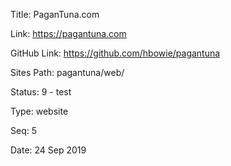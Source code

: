 Title:  PaganTuna.com

Link:   https://pagantuna.com

GitHub Link: https://github.com/hbowie/pagantuna

Sites Path: pagantuna/web/

Status: 9 - test

Type:   website

Seq:    5

Date:   24 Sep 2019
